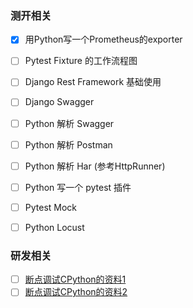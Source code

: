 ### 测开相关
- [x] 用Python写一个Prometheus的exporter    
- [ ] Pytest Fixture 的工作流程图
- [ ] Django Rest Framework 基础使用
- [ ] Django Swagger
- [ ] Python 解析 Swagger
- [ ] Python 解析 Postman
- [ ] Python 解析 Har (参考HttpRunner)
- [ ] Python 写一个 pytest 插件
- [ ] Pytest Mock
- [ ] Python Locust


### 研发相关
- [ ] [断点调试CPython的资料1](https://stackoverflow.com/a/58346169)   
- [ ] [断点调试CPython的资料2](https://realpython.com/cpython-source-code-guide/#why-is-cpython-written-in-c-and-not-python)   
